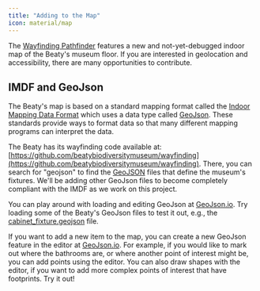 ```yaml
---
title: "Adding to the Map"
icon: material/map
---
```


The [Wayfinding Pathfinder](https://beatybiodiversitymuseum.github.io/data-documentation/map/) features a new and not-yet-debugged indoor map of the Beaty's museum floor. If you are interested in geolocation and accessibility, there are many opportunities to contribute.

## IMDF and GeoJson
The Beaty's map is based on a standard mapping format called the [Indoor Mapping Data Format](https://www.ogc.org/standards/indoor-mapping-data-format/) which uses a data type called [GeoJson](https://en.wikipedia.org/wiki/GeoJSON). These standards provide ways to format data so that many different mapping programs can interpret the data.

The Beaty has its wayfinding code available at: [https://github.com/beatybiodiversitymuseum/wayfinding](https://github.com/beatybiodiversitymuseum/wayfinding). There, you can search for "geojson" to find the [GeoJSON](https://github.com/beatybiodiversitymuseum/wayfinding/tree/main/public/geojson) files that define the museum's fixtures. We'll be adding other GeoJson files to become completely compliant with the IMDF as we work on this project.

You can play around with loading and editing GeoJson at [GeoJson.io](https://geojson.io/). Try loading some of the Beaty's GeoJson files to test it out, e.g., the [cabinet_fixture.geojson](https://github.com/beatybiodiversitymuseum/wayfinding/blob/main/public/geojson/cabinet_fixtures.geojson) file. 

If you want to add a new item to the map, you can create a new GeoJson feature in the editor at [GeoJson.io](https://geojson.io/). For example, if you would like to mark out where the bathrooms are, or where another point of interest might be, you can add points using the editor. You can also draw shapes with the editor, if you want to add more complex points of interest that have footprints. Try it out!